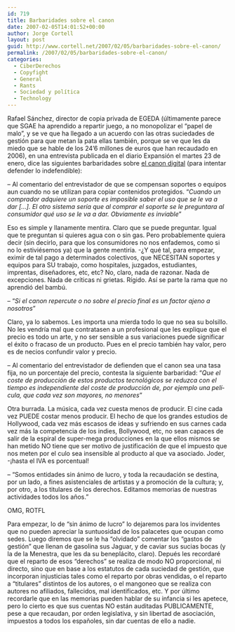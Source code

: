 ```yaml
---
id: 719
title: Barbaridades sobre el canon
date: 2007-02-05T14:01:52+00:00
author: Jorge Cortell
layout: post
guid: http://www.cortell.net/2007/02/05/barbaridades-sobre-el-canon/
permalink: /2007/02/05/barbaridades-sobre-el-canon/
categories:
  - CiberDerechos
  - Copyfight
  - General
  - Rants
  - Sociedad y polí­tica
  - Technology
---
```

Rafael Sánchez, director de copia privada de EGEDA (últimamente parece que SGAE ha aprendido a repartir juego, a no monopolizar el &#8220;papel de malo&#8221;, y se ve que ha llegado a un acuerdo con las otras suciedades de gestión para que metan la pata ellas también, porque se ve que les da miedo que se hable de los 24&#8217;6 millones de euros que han recaudado en 2006), en una entrevista publicada en el diario Expansión el martes 23 de enero, dice las siguientes barbaridades sobre <a target="_blank" title="Sgaecontratraxtore" href="http://www.sgaecontratraxtore.com/01ed1b98cb0b5ed01.html">el canon digital</a> (para intentar defender lo indefendible):

&#8211; Al comentario del entrevistador de que se compensan soportes o equipos aun cuando no se utilizan para copiar contenidos protegidos. &#8220;_Cuando un comprador adquiere un soporte es imposible saber el uso que se le va a dar [&#8230;]. El otro sistema serí­a que al comprar el soporte se le preguntara al consumidor qué uso se le va a dar. Obviamente es inviable_&#8221;

Eso es simple y llanamente mentira. Claro que se puede preguntar. Igual que te preguntan si quieres agua con o sin gas. Pero probablemente quiera decir (sin decirlo, para que los consumidores no nos enfademos, como si no lo estiviésemos ya) que la gente mentirí­a. -¿Y qué tal, para empezar, eximir de tal pago a determinados colectivos, que NECESITAN soportes y equipos para SU trabajo, como hospitales, juzgados, estudiantes, imprentas, diseñadores, etc, etc? No, claro, nada de razonar. Nada de excepciones. Nada de crí­ticas ni grietas. Rí­gido. Así­ se parte la rama que no aprendió del bambú.
  
&#8211; &#8220;_Si el canon repercute o no sobre el precio final es un factor ajeno a nosotros_&#8221;

Claro, ya lo sabemos. Les importa una mierda todo lo que no sea su bolsillo. No les vendrí­a mal que contratasen a un profesional que les explique que el precio es todo un arte, y no ser sensible a sus variaciones puede significar el éxito o fracaso de un producto. Pues en el precio también hay valor, pero es de necios confundir valor y precio.

&#8211; Al comentario del entrevistador de defienden que el canon sea una tasa fija, no un porcentaje del precio, contesta la siguiente barbaridad: &#8220;_Que el coste de producción de estos productos tecnológicos se reduzca con el tiempo es independiente del coste de producción de, por ejemplo una pelí­cula, que cada vez son mayores, no menores_&#8221;

Otra burrada. La música, cada vez cuesta menos de producir. El cine cada vez PUEDE costar menos producir. El hecho de que los grandes estudios de Hollywood, cada vez más escasos de ideas y sufriendo en sus carnes cada vez más la competencia de los indies, Bollywood, etc, no sean capaces de salir de la espiral de super-mega producciones en la que ellos mismos se han metido NO tiene que ser motivo de justificación de que el impuesto que nos meten por el culo sea insensible al producto al que va asociado. Joder, -¡hasta el IVA es porcentual!

&#8211; &#8220;Somos entidades sin ánimo de lucro, y toda la recaudación se destina, por un lado, a fines asistenciales de artistas y a promoción de la cultura; y, por otro, a los titulares de los derechos. Editamos memorias de nuestras actividades todos los años.&#8221;

OMG, ROTFL

Para empezar, lo de &#8220;sin ánimo de lucro&#8221; lo dejaremos para los invidentes que no pueden apreciar la suntuosidad de los palacetes que ocupan como sedes. Luego diremos que se le ha &#8220;olvidado&#8221; comentar los &#8220;gastos de gestión&#8221; que llenan de gasolina sus Jaguar, y de caviar sus sucias bocas (y la de la Menestra, que les da su beneplácito, claro). Depués les recordaré que el reparto de esos &#8220;derechos&#8221; se realiza de modo NO proporcional, ni directo, sino que en base a los estatutos de cada suciedad de gestión, que incorporan injusticias tales como el reparto por obras vendidas, o el reparto a &#8220;titulares&#8221; distintos de los autores, o el mangoneo que se realiza con autores no afiliados, fallecidos, mal identificados, etc. Y por último recordarle que en las memorias pueden hablar de su infancia si les apetece, pero lo cierto es que sus cuentas NO están auditadas PUBLICAMENTE, pese a que recaudan, por orden legislativa, y sin libertad de asociación, impuestos a todos los españoles, sin dar cuentas de ello a nadie.
